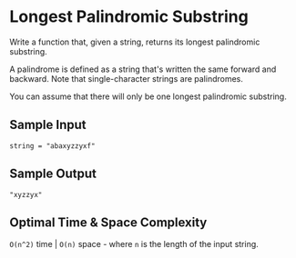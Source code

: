 # Longest Palindromic Substring

Write a function that, given a string, returns its longest palindromic substring.

A palindrome is defined as a string that's written the same forward and backward. Note that single-character strings are palindromes.

You can assume that there will only be one longest palindromic substring.

## Sample Input

```plaintext
string = "abaxyzzyxf"
```

## Sample Output

```plaintext
"xyzzyx"
```

## Optimal Time & Space Complexity

`O(n^2)` time | `O(n)` space - where `n` is the length of the input string.
